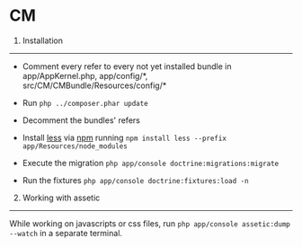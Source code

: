 **CM**
======

1) Installation
---------------

  * Comment every refer to every not yet installed bundle in app/AppKernel.php, app/config/\*, src/CM/CMBundle/Resources/config/\*

  * Run `php ../composer.phar update`

  * Decomment the bundles' refers

  * Install [less][1] via [npm][2] running `npm install less --prefix app/Resources/node_modules`

  * Execute the migration `php app/console doctrine:migrations:migrate`

  * Run the fixtures `php app/console doctrine:fixtures:load -n`

2) Working with assetic
-----------------------

While working on javascripts or css files, run `php app/console assetic:dump --watch` in a separate terminal.

[1]:  http://lesscss.org/
[2]:  http://nodejs.org/
